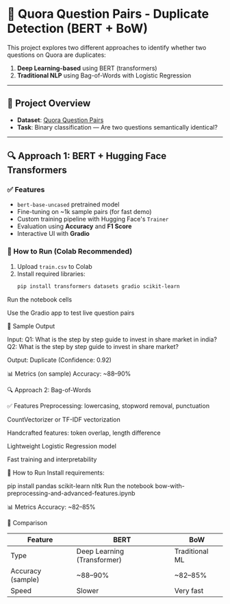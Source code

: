 # 🧠 Quora Question Pairs - Duplicate Detection (BERT + BoW)

This project explores two different approaches to identify whether two questions on Quora are duplicates:
1. **Deep Learning-based** using BERT (transformers)
2. **Traditional NLP** using Bag-of-Words with Logistic Regression

---

## 📌 Project Overview

- **Dataset**: [Quora Question Pairs](https://www.kaggle.com/competitions/quora-question-pairs/data)
- **Task**: Binary classification — Are two questions semantically identical?

---

## 🔍 Approach 1: BERT + Hugging Face Transformers

### ✅ Features
- `bert-base-uncased` pretrained model
- Fine-tuning on ~1k sample pairs (for fast demo)
- Custom training pipeline with Hugging Face's `Trainer`
- Evaluation using **Accuracy** and **F1 Score**
- Interactive UI with **Gradio**

### 🚀 How to Run (Colab Recommended)
1. Upload `train.csv` to Colab
2. Install required libraries:
   ```bash
   pip install transformers datasets gradio scikit-learn
Run the notebook cells

Use the Gradio app to test live question pairs

🧪 Sample Output

Input:
  Q1: What is the step by step guide to invest in share market in india?
  Q2: What is the step by step guide to invest in share market?

Output:
  Duplicate (Confidence: 0.92)
  
📊 Metrics (on sample)
Accuracy: ~88–90%



🔍 Approach 2: Bag-of-Words 

✅ Features
Preprocessing: lowercasing, stopword removal, punctuation

CountVectorizer or TF-IDF vectorization

Handcrafted features: token overlap, length difference

Lightweight Logistic Regression model

Fast training and interpretability

🚀 How to Run
Install requirements:

pip install pandas scikit-learn nltk
Run the notebook bow-with-preprocessing-and-advanced-features.ipynb

📊 Metrics
Accuracy: ~82–85%

🧠 Comparison

| Feature           | BERT                        | BoW  |
| ----------------- | --------------------------- | ------------------------- |
| Type              | Deep Learning (Transformer) | Traditional ML            |
| Accuracy (sample) | \~88–90%                    | \~82–85%                  |
| Speed             | Slower                      | Very fast                 |



